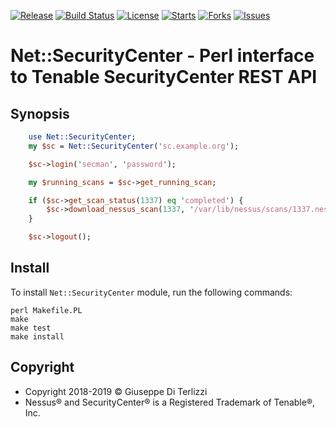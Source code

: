 [![Release](https://img.shields.io/github/release/LotarProject/perl-Net-SecurityCenter.svg)](https://github.com/LotarProject/perl-Net-SecurityCenter/releases) [![Build Status](https://travis-ci.org/LotarProject/perl-Net-SecurityCenter.svg)](https://travis-ci.org/LotarProject/perl-Net-SecurityCenter) [![License](https://img.shields.io/github/license/LotarProject/perl-Net-SecurityCenter.svg)](https://github.com/LotarProject/perl-Net-SecurityCenter) [![Starts](https://img.shields.io/github/stars/LotarProject/perl-Net-SecurityCenter.svg)](https://github.com/LotarProject/perl-Net-SecurityCenter) [![Forks](https://img.shields.io/github/forks/LotarProject/perl-Net-SecurityCenter.svg)](https://github.com/LotarProject/perl-Net-SecurityCenter) [![Issues](https://img.shields.io/github/issues/LotarProject/perl-Net-SecurityCenter.svg)](https://github.com/LotarProject/perl-Net-SecurityCenter/issues)

# Net::SecurityCenter - Perl interface to Tenable SecurityCenter REST API

## Synopsis

```.pl
    use Net::SecurityCenter;
    my $sc = Net::SecurityCenter('sc.example.org');

    $sc->login('secman', 'password');

    my $running_scans = $sc->get_running_scan;

    if ($sc->get_scan_status(1337) eq 'completed') {
        $sc->download_nessus_scan(1337, '/var/lib/nessus/scans/1337.nessus');
    }

    $sc->logout();
```

## Install

To install `Net::SecurityCenter` module, run the following commands:

    perl Makefile.PL
    make
    make test
    make install

## Copyright

 - Copyright 2018-2019 © Giuseppe Di Terlizzi
 - Nessus® and SecurityCenter® is a Registered Trademark of Tenable®, Inc.
